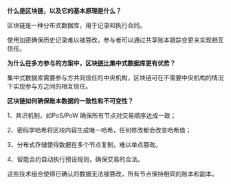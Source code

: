**什么是区块链，以及它的基本原理是什么？**

区块链是一种分布式数据库，用于记录和执行合同。

使用加密确保历史记录难以被篡改，参与者可以通过共享账本跟踪变更来实现相互信任。

**为什么在多方参与的方案中，区块链比集中式数据库更有优势？**

集中式数据库需要参与方共同信任的中央机构，区块链可在不需要中央机构的情况下实现参与方之间的相互信任。

**区块链如何确保账本数据的一致性和不可变性？**

1、共识机制，如PoS/PoW 确保所有节点对交易顺序达成一致；

2、密码学哈希将区块内容生成唯一哈希，任何修改都会改变哈希值；

3、分布式存储使得数据在多个节点复制，难以单点篡改。

4、智能合约自动执行预设规则，确保交易的合法。

这些技术组合使得已确认的数据无法被篡改，所有节点保持相同的账本和副本。
